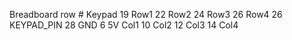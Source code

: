 Breadboard row #    Keypad
19                  Row1
22                  Row2
24                  Row3
26                  Row4
26                  KEYPAD_PIN
28                  GND
6                   5V Col1
10                  Col2
12                  Col3
14                  Col4
